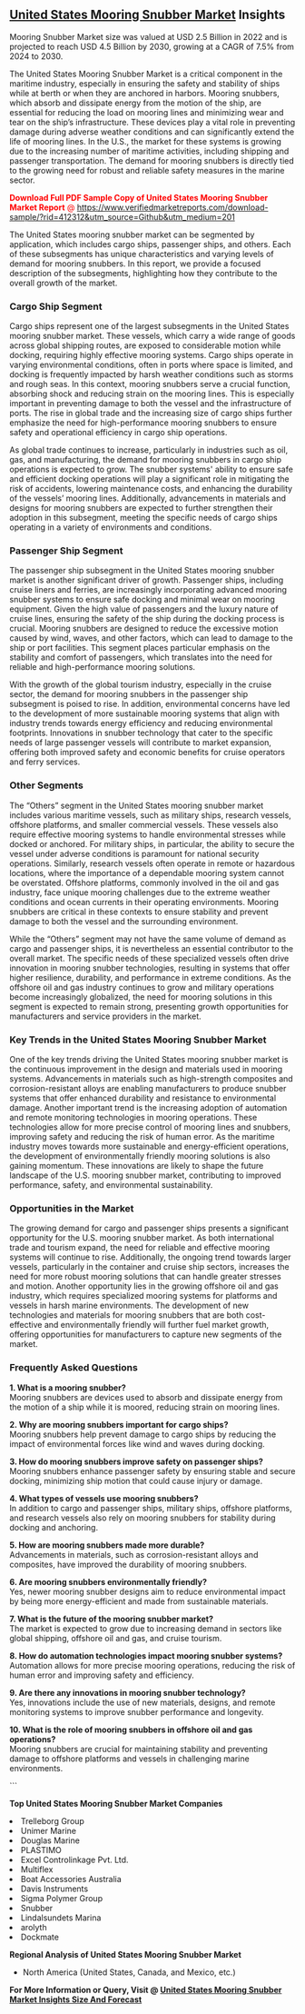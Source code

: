 <h2><a href="https://www.verifiedmarketreports.com/download-sample/?rid=412312&amp;utm_source=Github&amp;utm_medium=201" target="_blank">United States Mooring Snubber Market</a> Insights</h2><p>Mooring Snubber Market size was valued at USD 2.5 Billion in 2022 and is projected to reach USD 4.5 Billion by 2030, growing at a CAGR of 7.5% from 2024 to 2030.</p><p><p>The United States Mooring Snubber Market is a critical component in the maritime industry, especially in ensuring the safety and stability of ships while at berth or when they are anchored in harbors. Mooring snubbers, which absorb and dissipate energy from the motion of the ship, are essential for reducing the load on mooring lines and minimizing wear and tear on the ship’s infrastructure. These devices play a vital role in preventing damage during adverse weather conditions and can significantly extend the life of mooring lines. In the U.S., the market for these systems is growing due to the increasing number of maritime activities, including shipping and passenger transportation. The demand for mooring snubbers is directly tied to the growing need for robust and reliable safety measures in the marine sector. <p><span class=""><span style="color: #ff0000;"><strong>Download Full PDF Sample Copy of United States Mooring Snubber Market Report</strong> @ </span><a href="https://www.verifiedmarketreports.com/download-sample/?rid=412312&amp;utm_source=Github&amp;utm_medium=201" target="_blank">https://www.verifiedmarketreports.com/download-sample/?rid=412312&amp;utm_source=Github&amp;utm_medium=201</a></span></p></p><p>The United States mooring snubber market can be segmented by application, which includes cargo ships, passenger ships, and others. Each of these subsegments has unique characteristics and varying levels of demand for mooring snubbers. In this report, we provide a focused description of the subsegments, highlighting how they contribute to the overall growth of the market.</p><h3>Cargo Ship Segment</h3><p>Cargo ships represent one of the largest subsegments in the United States mooring snubber market. These vessels, which carry a wide range of goods across global shipping routes, are exposed to considerable motion while docking, requiring highly effective mooring systems. Cargo ships operate in varying environmental conditions, often in ports where space is limited, and docking is frequently impacted by harsh weather conditions such as storms and rough seas. In this context, mooring snubbers serve a crucial function, absorbing shock and reducing strain on the mooring lines. This is especially important in preventing damage to both the vessel and the infrastructure of ports. The rise in global trade and the increasing size of cargo ships further emphasize the need for high-performance mooring snubbers to ensure safety and operational efficiency in cargo ship operations.<p>As global trade continues to increase, particularly in industries such as oil, gas, and manufacturing, the demand for mooring snubbers in cargo ship operations is expected to grow. The snubber systems' ability to ensure safe and efficient docking operations will play a significant role in mitigating the risk of accidents, lowering maintenance costs, and enhancing the durability of the vessels’ mooring lines. Additionally, advancements in materials and designs for mooring snubbers are expected to further strengthen their adoption in this subsegment, meeting the specific needs of cargo ships operating in a variety of environments and conditions.</p><h3>Passenger Ship Segment</h3><p>The passenger ship subsegment in the United States mooring snubber market is another significant driver of growth. Passenger ships, including cruise liners and ferries, are increasingly incorporating advanced mooring snubber systems to ensure safe docking and minimal wear on mooring equipment. Given the high value of passengers and the luxury nature of cruise lines, ensuring the safety of the ship during the docking process is crucial. Mooring snubbers are designed to reduce the excessive motion caused by wind, waves, and other factors, which can lead to damage to the ship or port facilities. This segment places particular emphasis on the stability and comfort of passengers, which translates into the need for reliable and high-performance mooring solutions.<p>With the growth of the global tourism industry, especially in the cruise sector, the demand for mooring snubbers in the passenger ship subsegment is poised to rise. In addition, environmental concerns have led to the development of more sustainable mooring systems that align with industry trends towards energy efficiency and reducing environmental footprints. Innovations in snubber technology that cater to the specific needs of large passenger vessels will contribute to market expansion, offering both improved safety and economic benefits for cruise operators and ferry services.</p><h3>Other Segments</h3><p>The “Others” segment in the United States mooring snubber market includes various maritime vessels, such as military ships, research vessels, offshore platforms, and smaller commercial vessels. These vessels also require effective mooring systems to handle environmental stresses while docked or anchored. For military ships, in particular, the ability to secure the vessel under adverse conditions is paramount for national security operations. Similarly, research vessels often operate in remote or hazardous locations, where the importance of a dependable mooring system cannot be overstated. Offshore platforms, commonly involved in the oil and gas industry, face unique mooring challenges due to the extreme weather conditions and ocean currents in their operating environments. Mooring snubbers are critical in these contexts to ensure stability and prevent damage to both the vessel and the surrounding environment.<p>While the “Others” segment may not have the same volume of demand as cargo and passenger ships, it is nevertheless an essential contributor to the overall market. The specific needs of these specialized vessels often drive innovation in mooring snubber technologies, resulting in systems that offer higher resilience, durability, and performance in extreme conditions. As the offshore oil and gas industry continues to grow and military operations become increasingly globalized, the need for mooring solutions in this segment is expected to remain strong, presenting growth opportunities for manufacturers and service providers in the market.</p><h3>Key Trends in the United States Mooring Snubber Market</h3><p>One of the key trends driving the United States mooring snubber market is the continuous improvement in the design and materials used in mooring systems. Advancements in materials such as high-strength composites and corrosion-resistant alloys are enabling manufacturers to produce snubber systems that offer enhanced durability and resistance to environmental damage. Another important trend is the increasing adoption of automation and remote monitoring technologies in mooring operations. These technologies allow for more precise control of mooring lines and snubbers, improving safety and reducing the risk of human error. As the maritime industry moves towards more sustainable and energy-efficient operations, the development of environmentally friendly mooring solutions is also gaining momentum. These innovations are likely to shape the future landscape of the U.S. mooring snubber market, contributing to improved performance, safety, and environmental sustainability.</p><h3>Opportunities in the Market</h3><p>The growing demand for cargo and passenger ships presents a significant opportunity for the U.S. mooring snubber market. As both international trade and tourism expand, the need for reliable and effective mooring systems will continue to rise. Additionally, the ongoing trend towards larger vessels, particularly in the container and cruise ship sectors, increases the need for more robust mooring solutions that can handle greater stresses and motion. Another opportunity lies in the growing offshore oil and gas industry, which requires specialized mooring systems for platforms and vessels in harsh marine environments. The development of new technologies and materials for mooring snubbers that are both cost-effective and environmentally friendly will further fuel market growth, offering opportunities for manufacturers to capture new segments of the market.</p><h3>Frequently Asked Questions</h3><p><strong>1. What is a mooring snubber?</strong><br>Mooring snubbers are devices used to absorb and dissipate energy from the motion of a ship while it is moored, reducing strain on mooring lines.</p><p><strong>2. Why are mooring snubbers important for cargo ships?</strong><br>Mooring snubbers help prevent damage to cargo ships by reducing the impact of environmental forces like wind and waves during docking.</p><p><strong>3. How do mooring snubbers improve safety on passenger ships?</strong><br>Mooring snubbers enhance passenger safety by ensuring stable and secure docking, minimizing ship motion that could cause injury or damage.</p><p><strong>4. What types of vessels use mooring snubbers?</strong><br>In addition to cargo and passenger ships, military ships, offshore platforms, and research vessels also rely on mooring snubbers for stability during docking and anchoring.</p><p><strong>5. How are mooring snubbers made more durable?</strong><br>Advancements in materials, such as corrosion-resistant alloys and composites, have improved the durability of mooring snubbers.</p><p><strong>6. Are mooring snubbers environmentally friendly?</strong><br>Yes, newer mooring snubber designs aim to reduce environmental impact by being more energy-efficient and made from sustainable materials.</p><p><strong>7. What is the future of the mooring snubber market?</strong><br>The market is expected to grow due to increasing demand in sectors like global shipping, offshore oil and gas, and cruise tourism.</p><p><strong>8. How do automation technologies impact mooring snubber systems?</strong><br>Automation allows for more precise mooring operations, reducing the risk of human error and improving safety and efficiency.</p><p><strong>9. Are there any innovations in mooring snubber technology?</strong><br>Yes, innovations include the use of new materials, designs, and remote monitoring systems to improve snubber performance and longevity.</p><p><strong>10. What is the role of mooring snubbers in offshore oil and gas operations?</strong><br>Mooring snubbers are crucial for maintaining stability and preventing damage to offshore platforms and vessels in challenging marine environments.</p>```</p><p><strong>Top United States Mooring Snubber Market Companies</strong></p><div data-test-id=""><p><li>Trelleborg Group</li><li> Unimer Marine</li><li> Douglas Marine</li><li> PLASTIMO</li><li> Excel Controlinkage Pvt. Ltd.</li><li> Multiflex</li><li> Boat Accessories Australia</li><li> Davis Instruments</li><li> Sigma Polymer Group</li><li> Snubber</li><li> Lindalsundets Marina</li><li> arolyth</li><li> Dockmate</li></p><div><strong>Regional Analysis of&nbsp;United States Mooring Snubber Market</strong></div><ul><li dir="ltr"><p dir="ltr">North America&nbsp;(United States, Canada, and Mexico, etc.)</p></li></ul><p><strong>For More Information or Query, Visit @&nbsp;</strong><strong><a href="https://www.verifiedmarketreports.com/product/mooring-snubber-market/?utm_source=Github&amp;utm_medium=201" target="_blank">United States Mooring Snubber Market Insights Size And Forecast</a></strong></p></div>
